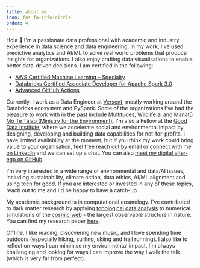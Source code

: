 ```yaml
---
title: about me
icon: fas fa-info-circle
order: 4
---
```


Hola 👋 I'm a passionate data professional with academic and industry experience in data science and data engineering. In my work, I've used predictive analytics and AI/ML to solve real world problems that produce insights for organizations. I also enjoy crafting data visualisations to enable better data-driven decisions. I am certified in the following:

- [AWS Certified Machine Learning – Specialty](https://www.credly.com/badges/df309923-e4a0-4b29-8107-6c7729e1c8ea/linked_in_profile)
- [Databricks Certified Associate Developer for Apache Spark 3.0](https://credentials.databricks.com/1f9faa81-70ce-4922-8487-e6f2edcc08f4#gs.7i111e)
- [Advanced GitHub Actions](https://www.linkedin.com/learning/certificates/966ea920f8ecf4669984ee5a9516e9a4bdae44e439d3c3f21d382cabfa8d765a?u=96720562)

Currently, I work as a Data Engineer at [Versent](https://versent.com.au/), mostly working around the Databricks ecosystem and PySpark. Some of the organizations I've had the pleasure to work with in the past include [Multitudes](https://www.multitudes.co/), [Wildlife.ai](https://www.wildlife.ai/about/) and [Manatū Mō Te Taiao (Ministry for the Environment)](https://environment.govt.nz/). I'm also a Fellow at the [Good Data Institute](https://www.gooddatainstitute.com/), where we accelerate social and environmental impact by designing, developing and building data capabilities for not-for-profits. I have limited availability at the moment, but if you think my work could bring value to your organisation, feel free [reach out by email](mailto:raulbv.personal@gmail.com) or [connect with me on LinkedIn](https://www.linkedin.com/in/raul-bermejo-059b94208/) and we can set up a chat.  You can also [meet my digital alter-ego on GitHub](https://github.com/raul-bermejo).

I'm very interested in a wide range of environmental and data/AI issues, including sustainability, climate action, data ethics, AI/ML alignment and using tech for good. If you are interested or invested in any of these topics, reach out to me and I'd be happy to have a catch-up.

My academic background is in computational cosmology. I've contributed to dark matter research by applying [topological data analysis](https://en.wikipedia.org/wiki/Topological_data_analysis) to numerical simulations of the [cosmic web](https://bigthink.com/hard-science/cosmic-web/) - the largest observable structure in nature. You can find my research paper [here](https://arxiv.org/abs/2206.14655).


Offline, I like reading, discovering new music, and I love spending time outdoors (especially hiking, surfing, skiing and trail running). I also like to reflect on ways I can minimise my environmental impact. I'm always challenging and looking for ways I can improve the way I walk the talk (which is very far from perfect).